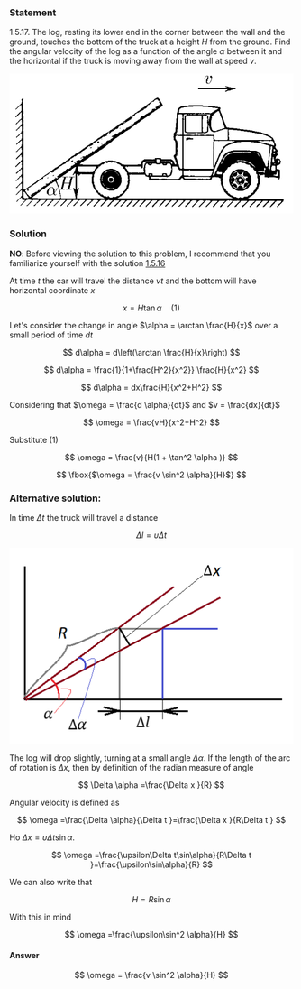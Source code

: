 ###  Statement

$1.5.17.$ The log, resting its lower end in the corner between the wall and the ground, touches the bottom of the truck at a height $H$ from the ground. Find the angular velocity of the log as a function of the angle $\alpha$ between it and the horizontal if the truck is moving away from the wall at speed $v$.

![ For problem $1.5.17$ |662x326, 42%](../../img/1.5.17/statement.png)

### Solution

__NO__: Before viewing the solution to this problem, I recommend that you familiarize yourself with the solution [1.5.16](../1.5.16)

At time $t$ the car will travel the distance $vt$ and the bottom will have horizontal coordinate $x$

$$
x = H \tan\alpha\quad(1)
$$

Let's consider the change in angle $\alpha = \arctan \frac{H}{x}$ over a small period of time $dt$

$$
d\alpha = d\left(\arctan \frac{H}{x}\right)
$$

$$
d\alpha = \frac{1}{1+\frac{H^2}{x^2}} \frac{H}{x^2}
$$

$$
d\alpha = dx\frac{H}{x^2+H^2}
$$

Considering that $\omega = \frac{d \alpha}{dt}$ and $v = \frac{dx}{dt}$

$$
\omega = \frac{vH}{x^2+H^2}
$$

Substitute $(1)$

$$
\omega = \frac{v}{H(1 + \tan^2 \alpha )}
$$

$$
\fbox{$\omega = \frac{v \sin^2 \alpha}{H}$}
$$

###  Alternative solution:

In time $\Delta t$ the truck will travel a distance

$$
\Delta l=\upsilon\Delta t
$$

![ Log and truck |507x349, 47%](../../img/1.5.17/draw.png)

The log will drop slightly, turning at a small angle $\Delta \alpha$. If the length of the arc of rotation is $\Delta x$, then by definition of the radian measure of angle

$$
\Delta \alpha =\frac{\Delta x }{R}
$$

Angular velocity is defined as

$$
\omega =\frac{\Delta \alpha}{\Delta t }=\frac{\Delta x }{R\Delta t }
$$

Но $\Delta x =\upsilon\Delta t\sin\alpha$.

$$
\omega =\frac{\upsilon\Delta t\sin\alpha}{R\Delta t }=\frac{\upsilon\sin\alpha}{R}
$$

We can also write that

$$
H=R\sin\alpha
$$

With this in mind

$$
\omega =\frac{\upsilon\sin^2 \alpha}{H}
$$

#### Answer

$$
\omega = \frac{v \sin^2 \alpha}{H}
$$